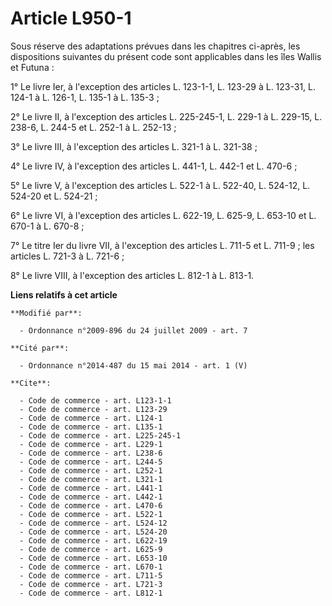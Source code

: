 # Article L950-1

Sous réserve des adaptations prévues dans les chapitres ci-après, les dispositions suivantes du présent code sont applicables
dans les îles Wallis et Futuna : 

1° Le livre Ier, à l'exception des articles L. 123-1-1, L. 123-29 à L. 123-31, L. 124-1 à L. 126-1, 
L. 135-1 à L. 135-3 ; 

2° Le livre II, à l'exception des articles L. 225-245-1, 
L. 229-1 à L. 229-15, L. 238-6, 
L. 244-5 et L. 252-1 à L. 252-13 ; 

3° Le livre III, à l'exception des articles L. 321-1 à L. 321-38 ; 

4° Le livre IV, à l'exception des articles L. 441-1, L. 442-1 et L. 470-6 ; 

5° Le livre V, à l'exception des articles L. 522-1 à L. 522-40, L. 524-12, L. 524-20 et L. 524-21 ; 

6° Le livre VI, à l'exception des articles L. 622-19, L. 625-9, L. 653-10 et L. 670-1 à L. 670-8 ; 

7° Le titre Ier du livre VII, à l'exception des articles L. 711-5 et L. 711-9 ; les articles L. 721-3 à L. 721-6 ; 

8° Le livre VIII, à l'exception des articles L. 812-1 à L. 813-1.

**Liens relatifs à cet article**

	**Modifié par**:

	  - Ordonnance n°2009-896 du 24 juillet 2009 - art. 7

	**Cité par**:

	  - Ordonnance n°2014-487 du 15 mai 2014 - art. 1 (V)

	**Cite**:

	  - Code de commerce - art. L123-1-1
	  - Code de commerce - art. L123-29
	  - Code de commerce - art. L124-1
	  - Code de commerce - art. L135-1
	  - Code de commerce - art. L225-245-1
	  - Code de commerce - art. L229-1
	  - Code de commerce - art. L238-6
	  - Code de commerce - art. L244-5
	  - Code de commerce - art. L252-1
	  - Code de commerce - art. L321-1
	  - Code de commerce - art. L441-1
	  - Code de commerce - art. L442-1
	  - Code de commerce - art. L470-6
	  - Code de commerce - art. L522-1
	  - Code de commerce - art. L524-12
	  - Code de commerce - art. L524-20
	  - Code de commerce - art. L622-19
	  - Code de commerce - art. L625-9
	  - Code de commerce - art. L653-10
	  - Code de commerce - art. L670-1
	  - Code de commerce - art. L711-5
	  - Code de commerce - art. L721-3
	  - Code de commerce - art. L812-1
